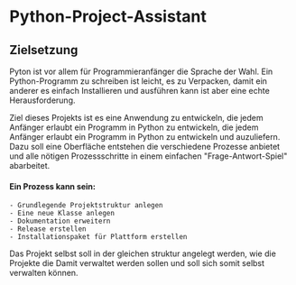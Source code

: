 # **Python-Project-Assistant**

## **Zielsetzung**

Pyton ist vor allem für Programmieranfänger die Sprache der Wahl. Ein Python-Programm zu schreiben ist leicht,
es zu Verpacken, damit ein anderer es einfach Installieren und ausführen kann ist aber eine echte Herausforderung.

Ziel dieses Projekts ist es eine Anwendung zu entwickeln, die jedem Anfänger erlaubt ein Programm in Python zu 
entwickeln, die jedem Anfänger erlaubt ein Programm in Python zu entwickeln und auzuliefern.
Dazu soll eine Oberfläche entstehen die verschiedene Prozesse anbietet und alle nötigen Prozessschritte in einem 
einfachen "Frage-Antwort-Spiel" abarbeitet.


#### **Ein Prozess kann sein:**

    - Grundlegende Projektstruktur anlegen
    - Eine neue Klasse anlegen
    - Dokumentation erweitern
    - Release erstellen
    - Installationspaket für Plattform erstellen
    
Das Projekt selbst soll in der gleichen struktur angelegt werden, wie die Projekte die Damit verwaltet werden sollen
und soll sich somit selbst verwalten können.
